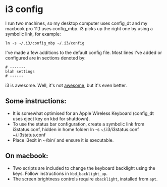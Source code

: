 # i3 config

I run two machines, so my desktop computer uses config_dt and my macbook pro 11,1 uses config_mbp. i3 picks
up the right one by using a symbolic link, for example:

	ln -s ~/.i3/config_mbp ~/.i3/config

I've made a few additions to the default config file. Most lines I've added or configured are in sections 
denoted by:

	# -------
	blah settings
	# ------

i3 is awesome. Well, it's not [awesome](http://awesome.naquadah.org/), but it's even better.

## Some instructions:

* It is somewhat optimised for an Apple Wireless Keyboard (config_dt uses eject key on kbd for shutdown).
* To use the status bar configuration, create a symbolic link from i3status.conf, hidden in home folder:
            ln -s ~/.i3/i3status.conf ~/.i3status.conf
* Place i3exit in ~/bin/ and ensure it is executable.

## On macbook:

* Two scripts are included to change the keyboard backlight using the keys. Follow instructions in `kbd_backlight_up`.
* The screen brightness controls require `xbacklight`, installed from `apt`.
